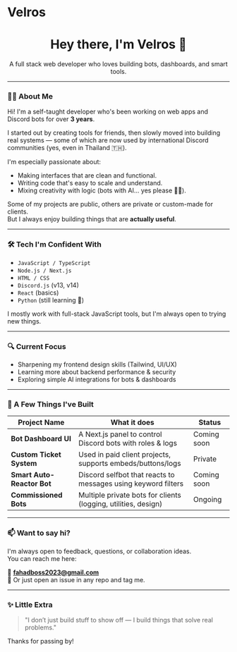 # Velros
<h1 align="center">Hey there, I'm Velros 👋</h1>
<p align="center">A full stack web developer who loves building bots, dashboards, and smart tools.</p>

---

### 👨‍💻 About Me

Hi! I'm a self-taught developer who's been working on web apps and Discord bots for over **3 years**.

I started out by creating tools for friends, then slowly moved into building real systems — some of which are now used by international Discord communities (yes, even in Thailand 🇹🇭).

I'm especially passionate about:
- Making interfaces that are clean and functional.
- Writing code that's easy to scale and understand.
- Mixing creativity with logic (bots with AI... yes please 🤖✨).

Some of my projects are public, others are private or custom-made for clients.  
But I always enjoy building things that are **actually useful**.

---

### 🛠 Tech I'm Confident With

- `JavaScript / TypeScript`
- `Node.js / Next.js`
- `HTML / CSS`
- `Discord.js` (v13, v14)
- `React` (basics)
- `Python` (still learning 🐍)

I mostly work with full-stack JavaScript tools, but I'm always open to trying new things.

---

### 🔍 Current Focus

- Sharpening my frontend design skills (Tailwind, UI/UX)
- Learning more about backend performance & security
- Exploring simple AI integrations for bots & dashboards

---

### 💼 A Few Things I've Built

| Project Name | What it does | Status |
|-------------|--------------|--------|
| **Bot Dashboard UI** | A Next.js panel to control Discord bots with roles & logs | Coming soon |
| **Custom Ticket System** | Used in paid client projects, supports embeds/buttons/logs | Private |
| **Smart Auto-Reactor Bot** | Discord selfbot that reacts to messages using keyword filters | Coming soon |
| **Commissioned Bots** | Multiple private bots for clients (logging, utilities, design) | Ongoing |

---

### 📫 Want to say hi?

I'm always open to feedback, questions, or collaboration ideas.  
You can reach me here:

📧 **fahadboss2023@gmail.com**  
🧠 Or just open an issue in any repo and tag me.

---

### ✨ Little Extra

> "I don’t just build stuff to show off — I build things that solve real problems."

Thanks for passing by!

